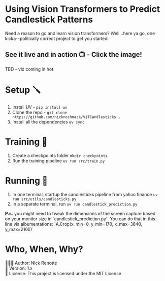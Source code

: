 # Using Vision Transformers to Predict Candlestick Patterns
Need a reason to go and learn vision transformers? Well...here ya go, one kicka--politically correct project to get you started. 

## See it live and in action 📺 - Click the image!
<!-- <a href="https://youtu.be/D3pXSkGceY0"><img src="https://i.imgur.com/nEfrhIQ.png"/></a> -->
TBD - vid coming in hot.

# Setup 🪛
1. Install UV - `pip install uv`
2. Clone the repo - `git clone https://github.com/nicknochnack/ViTCandlesticks .`
3. Install all the dependencies `uv sync`

# Training 🦾
1. Create a checkpoints folder `mkdir checkpoints`
2. Run the training pipeline `uv run src/train.py`

# Running  🚀 
1. In one terminal, startup the candlesticks pipeline from yahoo finance `uv run src/utils/candlesticks.py`
2. In a separate terminal, run `uv run candlestick_prediction.py`
<p><strong>P.s.</strong> you might need to tweak the dimensions of the screen capture based on your monitor size in `candlestick_prediction.py`. You can do that in this line via albumentations: `A.Crop(x_min=0, y_min=170, x_max=3840, y_max=2160)`</p>


# Who, When, Why?
👨🏾‍💻 Author: Nick Renotte <br />
📅 Version: 1.x<br />
📜 License: This project is licensed under the MIT License </br>
